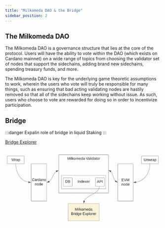 ```yaml
---
title: "Milkomeda DAO & the Bridge"
sidebar_position: 2
---
```


## The Milkomeda DAO

The Milkomeda DAO is a governance structure that lies at the core of the protocol. Users will have the ability to vote within the DAO (which exists on Cardano mainnet) on a wide range of topics from choosing the validator set of nodes that support the sidechains, adding brand new sidechains, spending treasury funds, and more.

The Milkomeda DAO is key for the underlying game theoretic assumptions to work, wherein the users who vote will truly be responsible for many things, such as ensuring that bad acting validating nodes are hastily removed so that all of the sidechains keep working without issue. As such, users who choose to vote are rewarded for doing so in order to incentivize participation.

## Bridge

:::danger
Expalin role of bridge in liquid Staking
:::

[Bridge Explorer](https://bridge-explorer.milkomeda.com/cardano-mainnet)

![Select tesnet network](/img/milkomeda_bridge.png)



